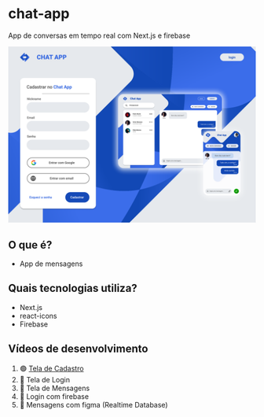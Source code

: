 # chat-app
App de conversas em tempo real com Next.js e firebase

<img src="https://github.com/laube-developer/chat-app/blob/main/img/Tela%20de%20Cadastro.png?raw=true">

## O que é?

- App de mensagens

## Quais tecnologias utiliza?

- Next.js
- react-icons
- Firebase

## Vídeos de desenvolvimento

1. 🟢 [Tela de Cadastro](https://youtu.be/DPQX9GNXmiE)
2. 🔴 Tela de Login
3. 🔴 Tela de Mensagens
4. 🔴 Login com firebase
5. 🔴 Mensagens com figma (Realtime Database)
